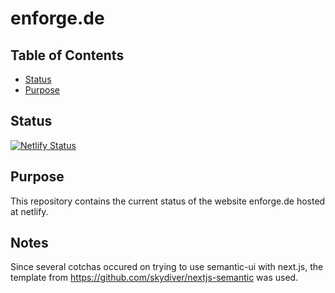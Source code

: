 # enforge.de

## Table of Contents

* [Status](#status)
* [Purpose](#purpose)


<a name="status"/>

## Status

[![Netlify Status](https://api.netlify.com/api/v1/badges/b29dfe53-c3f4-4d65-8d49-865b74e6cb1f/deploy-status)](https://app.netlify.com/sites/enforge/deploys)


<a name="purpose"/>

## Purpose

This repository contains the current status of the website enforge.de hosted at netlify.

## Notes

Since several cotchas occured on trying to use semantic-ui with next.js, the template from https://github.com/skydiver/nextjs-semantic was used.
